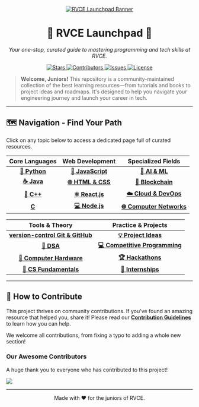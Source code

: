 <p align="center">
  <a href="https://github.com/your-github-username/RVCE-Launchpad">
    <img src="https://user-images.githubusercontent.com/26179770/171529949-57e62779-6644-42f2-951c-c2333a386762.png" alt="RVCE Launchpad Banner">
  </a>
</p>

<h1 align="center">🚀 RVCE Launchpad 🚀</h1>

<p align="center">
  <em>Your one-stop, curated guide to mastering programming and tech skills at RVCE.</em>
</p>

<p align="center">
    <a href="https://github.com/your-github-username/RVCE-Launchpad/stargazers">
        <img src="https://img.shields.io/github/stars/your-github-username/RVCE-Launchpad?style=for-the-badge&color=orange" alt="Stars">
    </a>
    <a href="https://github.com/your-github-username/RVCE-Launchpad/graphs/contributors">
        <img src="https://img.shields.io/github/contributors/your-github-username/RVCE-Launchpad?style=for-the-badge&color=blue" alt="Contributors">
    </a>
    <a href="https://github.com/your-github-username/RVCE-Launchpad/issues">
        <img src="https://img.shields.io/github/issues/your-github-username/RVCE-Launchpad?style=for-the-badge&color=red" alt="Issues">
    </a>
    <a href="https://github.com/your-github-username/RVCE-Launchpad/blob/main/LICENSE">
        <img src="https://img.shields.io/github/license/your-github-username/RVCE-Launchpad?style=for-the-badge&color=green" alt="License">
    </a>
</p>

> **Welcome, Juniors!** This repository is a community-maintained collection of the best learning resources—from tutorials and books to project ideas and roadmaps. It's designed to help you navigate your engineering journey and launch your career in tech.

---

## 🗺️ Navigation - Find Your Path

Click on any topic below to access a dedicated page full of curated resources.

| Core Languages | Web Development | Specialized Fields |
| :---: | :---: | :---: |
| [**🐍 Python**](./Python/) | [**📜 JavaScript**](./JavaScript/) | [**🤖 AI & ML**](./AI-ML/) |
| [**☕ Java**](./Java/) | [**🌐 HTML & CSS**](./HTML-CSS/) | [**🔗 Blockchain**](./Blockchain/) |
| [**🔵 C++**](./C++/) | [**⚛️ React.js**](./ReactJS/) | [**☁️ Cloud & DevOps**](./Cloud-DevOps/) |
| [**C**](./C/) | [**💻 Node.js**](./NodeJS/) | [**🌐 Computer Networks**](./Computer-Networks/) |

| Tools & Theory | Practice & Projects |
| :---: | :---: |
| [**version-control Git & GitHub**](./Git-GitHub/) | [**💡 Project Ideas**](./Project-Ideas/) |
| [**💾 DSA**](./DSA/) | [**💻 Competitive Programming**](./Competitive-Programming/) |
| [**🔩 Computer Hardware**](./Hardware/) | [**🏆 Hackathons**](./Hackathons/) |
| [**🧠 CS Fundamentals**](./CS-Fundamentals/) | [**💼 Internships**](./Internships/) |

---

## 🙌 How to Contribute

This project thrives on community contributions. If you've found an amazing resource that helped you, share it! Please read our **[Contribution Guidelines](./CONTRIBUTING.md)** to learn how you can help.

We welcome all contributions, from fixing a typo to adding a whole new section!

### Our Awesome Contributors

A huge thank you to everyone who has contributed to this project!

<a href="https://github.com/your-github-username/RVCE-Launchpad/graphs/contributors">
  <img src="https://contrib.rocks/image?repo=your-github-username/RVCE-Launchpad" />
</a>

<br>

---

<p align="center">
  Made with ❤️ for the juniors of RVCE.
</p>

